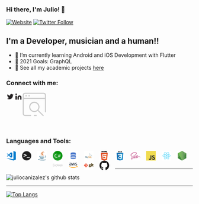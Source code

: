 ### Hi there, I'm Julio! 👋

[![Website](https://img.shields.io/website?label=juliocanizalez.com&style=for-the-badge&url=https%3A%2F%2Fjuliocanizalez.com)](https://juliocanizalez.com)
[![Twitter Follow](https://img.shields.io/twitter/follow/julioecanizalez?color=1DA1F2&logo=twitter&style=for-the-badge)](https://twitter.com/intent/follow?original_referer=https%3A%2F%2Fgithub.com%2FcodeSTACKr&screen_name=julioecanizalez)

## I'm a Developer, musician and a human!!

- :seedling: I’m currently learning Android and iOS Development with Flutter
- :goal_net: 2021 Goals: GraphQL 
- :page_facing_up: See all my academic projects [here](https://github.com/ProjectsbyJulio)
### Connect with me:

[<svg xmlns="http://www.w3.org/2000/svg" x="0px" y="0px"
width="64" height="64"
viewBox="0 0 172 172"
style=" fill:#000000;"><g fill="none" fill-rule="nonzero" stroke="none" stroke-width="1" stroke-linecap="butt" stroke-linejoin="miter" stroke-miterlimit="10" stroke-dasharray="" stroke-dashoffset="0" font-family="none" font-weight="none" font-size="none" text-anchor="none" style="mix-blend-mode: normal"><path d="M0,172v-172h172v172z" fill="none"></path><g fill="#cccccc"><path d="M18.8125,1.34375c-9.675,0 -17.46875,7.79375 -17.46875,17.46875v134.375c0,9.675 7.79375,17.46875 17.46875,17.46875h40.3125c2.28438,0 4.03125,-1.74687 4.03125,-4.03125c0,-2.28438 -1.74687,-4.03125 -4.03125,-4.03125h-40.3125c-5.24062,0 -9.40625,-4.16563 -9.40625,-9.40625v-106.15625h153.1875v92.71875c0,2.28438 1.74687,4.03125 4.03125,4.03125c2.28438,0 4.03125,-1.74687 4.03125,-4.03125v-120.9375c0,-9.675 -7.79375,-17.46875 -17.46875,-17.46875zM18.8125,9.40625h134.375c5.24062,0 9.40625,4.16563 9.40625,9.40625v20.15625h-153.1875v-20.15625c0,-5.24062 4.16563,-9.40625 9.40625,-9.40625zM24.1875,20.15625c-2.28438,0 -4.03125,1.74687 -4.03125,4.03125c0,2.28438 1.74687,4.03125 4.03125,4.03125h5.375c2.28438,0 4.03125,-1.74687 4.03125,-4.03125c0,-2.28438 -1.74687,-4.03125 -4.03125,-4.03125zM45.6875,20.15625c-2.28438,0 -4.03125,1.74687 -4.03125,4.03125c0,2.28438 1.74687,4.03125 4.03125,4.03125h5.375c2.28438,0 4.03125,-1.74687 4.03125,-4.03125c0,-2.28438 -1.74687,-4.03125 -4.03125,-4.03125zM86.87396,66.80695c-22.77148,-0.48969 -41.09513,19.40354 -38.23126,42.57483c2.15,16.93125 15.85677,30.5026 32.78802,32.38385c10.88437,1.34375 21.09793,-2.15105 28.62293,-8.46667l36.95312,36.95313c1.6125,1.6125 4.16458,1.6125 5.6427,0c1.6125,-1.6125 1.6125,-4.16458 0,-5.6427l-36.95313,-37.08697c5.64375,-7.25625 8.73543,-16.52918 7.7948,-26.6073c-1.6125,-18.00625 -16.25885,-32.51718 -34.39948,-33.9953c-0.74326,-0.05879 -1.48315,-0.09706 -2.21771,-0.11285zM86,74.9823c16.25937,0 29.5625,13.30313 29.5625,29.5625c0,16.25937 -13.30313,29.5625 -29.5625,29.5625c-16.25938,0 -29.5625,-13.30313 -29.5625,-29.5625c0,-16.25937 13.30312,-29.5625 29.5625,-29.5625zM86,162.59375c-2.28437,0 -4.03125,1.74687 -4.03125,4.03125c0,2.28438 1.74688,4.03125 4.03125,4.03125h13.4375c2.28437,0 4.03125,-1.74687 4.03125,-4.03125c0,-2.28438 -1.74688,-4.03125 -4.03125,-4.03125z"></path></g></g></svg>][website]
[<img align="left" alt="Julio Canizalez | Twitter" width="22px" src="https://raw.githubusercontent.com/akveo/eva-icons/70d2471ff88ab1385d3310b93a406243377b53d5/package/icons/fill/svg/twitter.svg" />][twitter]
[<img align="left" alt="Julio Canizalez | LinkedIn" width="22px" src="https://raw.githubusercontent.com/akveo/eva-icons/70d2471ff88ab1385d3310b93a406243377b53d5/package/icons/fill/svg/linkedin.svg" />][linkedin]


<br />

### Languages and Tools:

<img align="left" alt="Visual Studio Code" width="26px" src="https://raw.githubusercontent.com/github/explore/80688e429a7d4ef2fca1e82350fe8e3517d3494d/topics/visual-studio-code/visual-studio-code.png" style="margin-right: 1rem"/>
<img align="left" alt="Terminal" width="26px" src="https://raw.githubusercontent.com/github/explore/80688e429a7d4ef2fca1e82350fe8e3517d3494d/topics/terminal/terminal.png" style="margin-right: 1rem"/>
<img align="left" alt="Java" width="26px" src="https://raw.githubusercontent.com/github/explore/master/topics/java/java.png" style="margin-right: 1rem" />
<img align="left" alt="C#" width="26px" src="https://raw.githubusercontent.com/github/explore/master/topics/csharp/csharp.png" style="margin-right: 1rem" />
<img align="left" alt="SQL" width="26px" src="https://raw.githubusercontent.com/github/explore/80688e429a7d4ef2fca1e82350fe8e3517d3494d/topics/sql/sql.png" style="margin-right: 1rem"/>
<img align="left" alt="MySQL" width="26px" src="https://raw.githubusercontent.com/github/explore/80688e429a7d4ef2fca1e82350fe8e3517d3494d/topics/mysql/mysql.png" 
style="margin-right: 1rem"/>
<img align="left" alt="HTML5" width="26px" src="https://raw.githubusercontent.com/github/explore/80688e429a7d4ef2fca1e82350fe8e3517d3494d/topics/html/html.png" style="margin-right: 1rem" />
<img align="left" alt="CSS3" width="26px" src="https://raw.githubusercontent.com/github/explore/80688e429a7d4ef2fca1e82350fe8e3517d3494d/topics/css/css.png" style="margin-right: 1rem" />
<img align="left" alt="Sass" width="26px" src="https://raw.githubusercontent.com/github/explore/80688e429a7d4ef2fca1e82350fe8e3517d3494d/topics/sass/sass.png" style="margin-right: 1rem" />
<img align="left" alt="JavaScript" width="26px" src="https://raw.githubusercontent.com/github/explore/80688e429a7d4ef2fca1e82350fe8e3517d3494d/topics/javascript/javascript.png" style="margin-right: 1rem" />
<img align="left" alt="React" width="26px" src="https://raw.githubusercontent.com/github/explore/80688e429a7d4ef2fca1e82350fe8e3517d3494d/topics/react/react.png" style="margin-right: 1rem" />
<img align="left" alt="NodeJS" width="26px" src="https://raw.githubusercontent.com/github/explore/master/topics/nodejs/nodejs.png" style="margin-right: 1rem" />
<img align="left" alt="Express" width="26px" src="https://raw.githubusercontent.com/github/explore/master/topics/express/express.png" style="margin-right: 1rem" />
<img align="left" alt="AWS" width="26px" src="https://raw.githubusercontent.com/github/explore/master/topics/aws/aws.png" style="margin-right: 1rem" />
<img align="left" alt="Git" width="26px" src="https://raw.githubusercontent.com/github/explore/80688e429a7d4ef2fca1e82350fe8e3517d3494d/topics/git/git.png" style="margin-right: 1rem"/>
<img align="left" alt="GitHub" width="26px" src="https://raw.githubusercontent.com/github/explore/78df643247d429f6cc873026c0622819ad797942/topics/github/github.png" style="margin-right: 1rem"/>
<br />
<br />

---

![juliocanizalez's github stats](https://github-readme-stats.vercel.app/api?username=juliocanizalez&show_icons=true&theme=radical&hide=prs,issues)


---
[![Top Langs](https://github-readme-stats.vercel.app/api/top-langs/?username=juliocanizalez&hide=html,plpgsql&langs_count=6&layout=compact)](https://github.com/juliocanizalez/)


[website]: https://www.juliocanizalez.com
[twitter]: https://twitter.com/julioecanizalez
[instagram]: https://instagram.com/juliocanizalez
[linkedin]: https://linkedin.com/in/juliocanizalez
